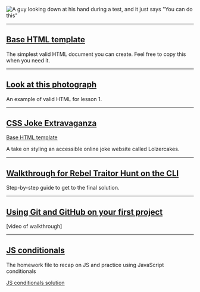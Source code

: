 ![A guy looking down at his hand during a test, and it just says "You can do this"](https://i.imgur.com/c7u218K.gif)

---

## [Base HTML template](html-template.html)
The simplest valid HTML document you can create. Feel free to copy this when you need it.

---

## [Look at this photograph](photograph.html)
An example of valid HTML for lesson 1.

---

## [CSS Joke Extravaganza](chicken-seance)

[Base HTML template](joke-template.html)

A take on styling an accessible online joke website called Lolzercakes.

---

## [Walkthrough for Rebel Traitor Hunt on the CLI](rebel-traitor-hunt.md)

Step-by-step guide to get to the final solution.

---

## [Using Git and GitHub on your first project](https://github.com/developer-delta/dev-delta-jokes)

[video of walkthrough]

---

## [JS conditionals](conditionals.js)

The homework file to recap on JS and practice using JavaScript conditionals

[JS conditionals solution](conditionals-solution.md)
